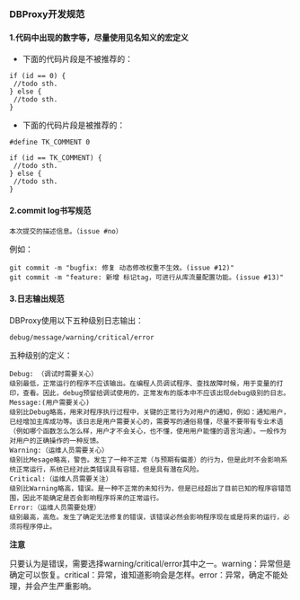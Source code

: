 ### DBProxy开发规范    

#### 1.代码中出现的数字等，尽量使用见名知义的宏定义   

- 下面的代码片段是不被推荐的： 
  
```
if (id == 0) {
 //todo sth.
} else {
 //todo sth.
}
```    

- 下面的代码片段是被推荐的：  
 
```
#define TK_COMMENT 0

if (id == TK_COMMENT) {
 //todo sth.
} else {
 //todo sth.
}
```   

#### 2.commit log书写规范

```
本次提交的描述信息。（issue #no）
```

例如：

```
git commit -m "bugfix: 修复 动态修改权重不生效。(issue #12)"
git commit -m "feature: 新增 标记tag，可进行从库流量配置功能。(issue #13)"
```

#### 3.日志输出规范
DBProxy使用以下五种级别日志输出：

```
debug/message/warning/critical/error
```    

五种级别的定义：

```
Debug: （调试时需要关心）
级别最低，正常运行的程序不应该输出。在编程人员调试程序、查找故障时候，用于变量的打印，查看。因此，debug预留给调试使用的，正常发布的版本中不应该出现debug级别的日志。
Message:(用户需要关心)
级别比Debug略高，用来对程序执行过程中，关键的正常行为对用户的通知，例如：通知用户，已经增加主库成功等。该日志是用户需要关心的，需要写的通俗易懂，尽量不要带有专业术语（例如哪个函数怎么怎么样，用户才不会关心，也不懂，使用用户能懂的语言沟通）。一般作为对用户的正确操作的一种反馈。
Warning:（运维人员需要关心）
级别比Mesage略高，警告。发生了一种不正常（与预期有偏差）的行为，但是此时不会影响系统正常运行，系统已经对此类错误具有容错，但是具有潜在风险。
Critical:（运维人员需要关注）
级别比Warning略高，错误。是一种不正常的未知行为，但是已经超出了目前已知的程序容错范围，因此不能确定是否会影响程序将来的正常运行。
Error:（运维人员需要处理）
级别最高，高危。发生了确定无法修复的错误，该错误必然会影响程序现在或是将来的运行，必须将程序停止。
```

**注意**

只要认为是错误，需要选择warning/critical/error其中之一。warning：异常但是确定可以恢复。critical：异常，谁知道影响会是怎样。error：异常，确定不能处理，并会产生严重影响。


